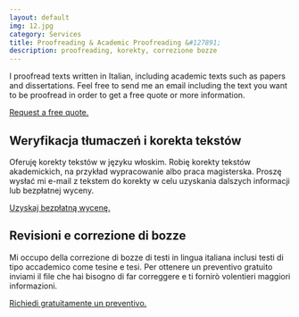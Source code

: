 ```yaml
---
layout: default
img: 12.jpg
category: Services
title: Proofreading & Academic Proofreading &#127891;
description: proofreading, korekty, correzione bozze
---
```

<p>
I proofread texts written in Italian, including academic texts such as papers and dissertations. Feel free to send me an email including the text you want to be proofread in order to get a free quote or more information.
</p>
<a href="mailto:angela@tiliatranslations.it">Request a free quote.</a>

<h2>Weryfikacja tłumaczeń i korekta tekstów</h2>
<p>
Oferuję korekty tekstów w języku włoskim. Robię korekty tekstów akademickich, na przykład wypracowanie albo praca magisterska. Proszę wysłać mi e-mail z tekstem do korekty w celu uzyskania dalszych informacji lub bezpłatnej wyceny.
</p>
<a href="mailto:angela@tiliatranslations.it">Uzyskaj bezpłatną wycenę.</a>

<h2>Revisioni e correzione di bozze</h2>
<p>
Mi occupo della correzione di bozze di testi in lingua italiana inclusi testi di tipo accademico come tesine e tesi. Per ottenere un preventivo gratuito inviami il file che hai bisogno di far correggere e ti fornirò volentieri maggiori informazioni.
</p>
<a href="mailto:angela@tiliatranslations.it">Richiedi gratuitamente un preventivo.</a>

